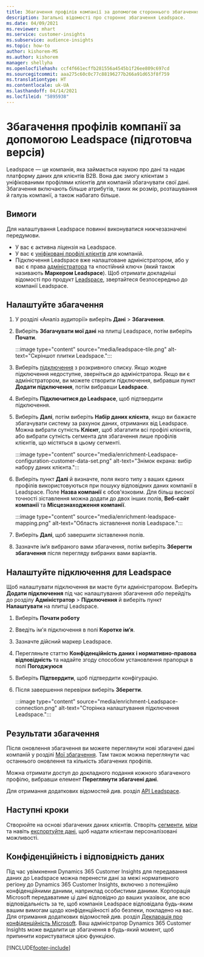 ```yaml
---
title: Збагачення профілів компанії за допомогою стороннього збагачення Leadspace
description: Загальні відомості про стороннє збагачення Leadspace.
ms.date: 04/09/2021
ms.reviewer: mhart
ms.service: customer-insights
ms.subservice: audience-insights
ms.topic: how-to
author: kishorem-MS
ms.author: kishorem
manager: shellyha
ms.openlocfilehash: ccf4f661ecffb281556a4545b1f26ee809c697cd
ms.sourcegitcommit: aaa275c60c0c77c88196277b266a91d653f8f759
ms.translationtype: HT
ms.contentlocale: uk-UA
ms.lasthandoff: 04/14/2021
ms.locfileid: "5895938"
---
```

# <a name="enrichment-of-company-profiles-with-leadspace-preview"></a>Збагачення профілів компанії за допомогою Leadspace (підготовча версія)

Leadspace — це компанія, яка займається наукою про дані та надає платформу даних для клієнтів B2B. Вона дає змогу клієнтам з уніфікованими профілями клієнтів для компаній збагачувати свої дані. Збагачення включають більше атрибутів, таких як розмір, розташування й галузь компанії, а також набагато більше.

## <a name="prerequisites"></a>Вимоги

Для налаштування Leadspace повинні виконуватися нижчезазначені передумови.

- У вас є активна ліцензія на Leadspace.
- У вас є [уніфіковані профілі клієнтів](customer-profiles.md) для компаній.
- Підключення Leadspace вже налаштоване адміністратором, або у вас є права [адміністратора](permissions.md#administrator) та «постійний ключ» (який також називають **Маркером Leadspace**). Щоб отримати докладніші відомості про продукт [Leadspace](https://www.leadspace.com/products/leadspace-on-demand/), звертайтеся безпосередньо до компанії Leadspace.

## <a name="configure-the-enrichment"></a>Налаштуйте збагачення

1. У розділі «Аналіз аудиторії» виберіть **Дані** > **Збагачення**.

1. Виберіть **Збагачувати мої дані** на плитці Leadspace, потім виберіть **Почати**.

   :::image type="content" source="media/leadspace-tile.png" alt-text="Скріншот плитки Leadspace.":::

1. Виберіть [підключення](connections.md) з розкривного списку. Якщо жодне підключення недоступне, зверніться до адміністратора. Якщо ви є адміністратором, ви можете створити підключення, вибравши пункт **Додати підключення**, потім вибравши **Leadspace**. 

1. Виберіть **Підключитися до Leadspace**, щоб підтвердити підключення.

1. Виберіть **Далі**, потім виберіть **Набір даних клієнта**, якщо ви бажаєте збагачувати систему за рахунок даних, отриманих від Leadspace. Можна вибрати сутність **Клієнт**, щоб збагатити всі профілі клієнтів, або вибрати сутність сегмента для збагачення лише профілів клієнтів, що містяться в цьому сегменті.

    :::image type="content" source="media/enrichment-Leadspace-configuration-customer-data-set.png" alt-text="Знімок екрана: вибір набору даних клієнта.":::

1. Виберіть пункт **Далі** й визначте, поля якого типу з ваших єдиних профілів використовуються при пошуку відповідних даних компанії в Leadspace. Поле **Назва компанії** є обов'язковим. Для більш високої точності зіставлення можна додати до двох інших полів, **Веб-сайт компанії** та **Місцезнаходження компанії**.

   :::image type="content" source="media/enrichment-leadspace-mapping.png" alt-text="Область зіставлення полів Leadspace.":::

1. Виберіть **Далі**, щоб завершити зіставлення полів.

1. Зазначте ім’я вибраного вами збагачення, потім виберіть **Зберегти збагачення** після перегляду вибраних вами варіантів.


## <a name="configure-the-connection-for-leadspace"></a>Налаштуйте підключення для Leadspace 

Щоб налаштувати підключення ви маєте бути адміністратором. Виберіть **Додати підключення** під час налаштування збагачення *або* перейдіть до розділу **Адміністратор** > **Підключення** й виберіть пункт **Налаштувати** на плитці Leadspace.

1. Виберіть **Почати роботу** 

1. Введіть ім'я підключення в полі **Коротке ім’я**.

1. Зазначте дійсний маркер Leadspace.

1. Перегляньте статтю **Конфіденційність даних і нормативно-правова відповідність** та надайте згоду способом установлення прапорця в полі **Погоджуюся**

1. Виберіть **Підтвердити**, щоб підтвердити конфігурацію.

1. Після завершення перевірки виберіть **Зберегти**.
   
   :::image type="content" source="media/enrichment-Leadspace-connection.png" alt-text="Сторінка налаштування підключення Leadspace.":::

## <a name="enrichment-results"></a>Результати збагачення

Після оновлення збагачення ви можете переглянути нові збагачені дані компаній у розділі [Мої збагачення](enrichment-hub.md). Там також можна переглянути час останнього оновлення та кількість збагачених профілів.

Можна отримати доступ до докладного подання кожного збагаченого профілю, вибравши елемент **Переглянути збагачені дані**.

Для отримання додаткових відомостей див. розділ [API Leadspace](https://support.leadspace.com/hc/en-us/sections/201997649-API).

## <a name="next-steps"></a>Наступні кроки

Створюйте на основі збагачених даних клієнтів. Створіть [сегменти](segments.md), [міри](measures.md) та навіть [експортуйте дані](export-destinations.md), щоб надати клієнтам персоналізовані можливості.

## <a name="data-privacy-and-compliance"></a>Конфіденційність і відповідність даних

Під час увімкнення Dynamics 365 Customer Insights для передавання даних до Leadspace можна перенести дані за межі нормативного регіону до Dynamics 365 Customer Insights, включно з потенційно конфіденційними даними, наприклад особистими даними. Корпорація Microsoft передаватиме ці дані відповідно до ваших указівок, але всю відповідальність за те, щоб компанія Leadspace відповідала будь-яким вашим вимогам щодо конфіденційності або безпеки, покладено на вас. Для отримання додаткових відомостей див. розділ [Декларація про конфіденційність Microsoft](https://go.microsoft.com/fwlink/?linkid=396732).
Ваш адміністратор Dynamics 365 Customer Insights може видалити це збагачення в будь-який момент, щоб припинити користуватися цією функцією.


[!INCLUDE[footer-include](../includes/footer-banner.md)]

